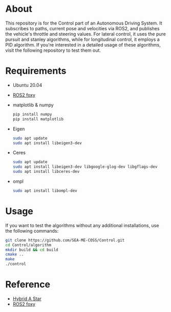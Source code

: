 # About

This repository is for the Control part of an Autonomous Driving System. It subscribes to paths, current pose and velocities via ROS2, and publishes the vehicle's throttle and steering values. For lateral control, it uses the pure pursuit and stanley algorithms, while for longitudinal control, it employs a PID algorithm. If you're interested in a detailed usage of these algorithms, visit the following repository to test them out.

# Requirements

- Ubuntu 20.04
- [ROS2 foxy](https://docs.ros.org/en/foxy/Installation/Ubuntu-Install-Debians.html)
- matplotlib & numpy
    
    ```bash
    pip install numpy
    pip install matplotlib
    ```
    
- Eigen
    
    ```bash
    sudo apt update	
    sudo apt install libeigen3-dev
    ```
    
- Ceres
    
    ```bash
    sudo apt update
    sudo apt install libeigen3-dev libgoogle-glog-dev libgflags-dev
    sudo apt install libceres-dev
    ```
    
- ompl
    
    ```bash
    sudo apt install libompl-dev
    ```
    

# Usage

If you want to test the algorithms without any additional installations, use the following commands:

```bash
git clone https://github.com/SEA-ME-COSS/Control.git
cd Control/algorithm
mkdir build && cd build
cmake ..
make
./control
```

# Reference

- [Hybrid A Star](https://github.com/bmegli/hybrid-a-star)
- [ROS2 foxy](https://docs.ros.org/en/foxy/index.html)
